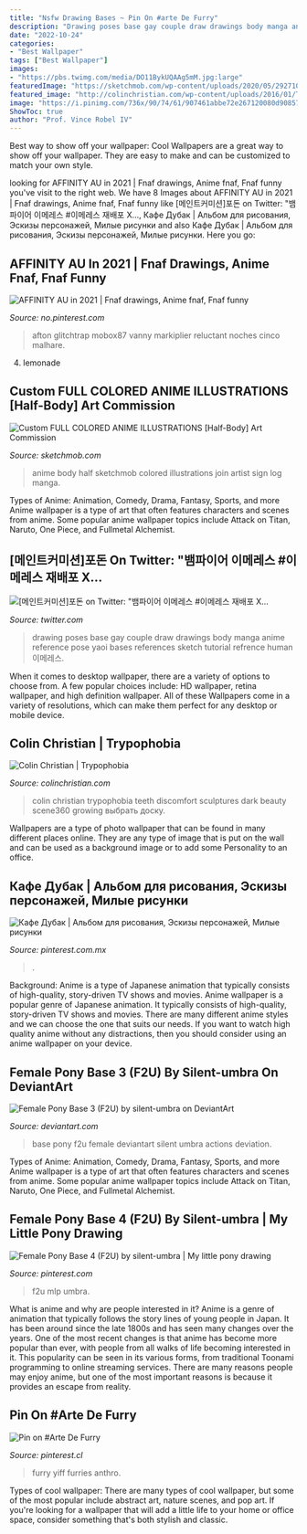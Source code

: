 ```yaml
---
title: "Nsfw Drawing Bases ~ Pin On #arte De Furry"
description: "Drawing poses base gay couple draw drawings body manga anime reference pose yaoi bases references sketch tutorial refrence human 이메레스"
date: "2022-10-24"
categories:
- "Best Wallpaper"
tags: ["Best Wallpaper"]
images:
- "https://pbs.twimg.com/media/DO11BykUQAAg5mM.jpg:large"
featuredImage: "https://sketchmob.com/wp-content/uploads/2020/05/292710_13a890ed2-720x1078.jpg"
featured_image: "http://colinchristian.com/wp-content/uploads/2016/01/Trypophobia_grin.jpg"
image: "https://i.pinimg.com/736x/90/74/61/907461abbe72e267120080d908579408.jpg"
ShowToc: true
author: "Prof. Vince Robel IV"
---
```



Best way to show off your wallpaper:
Cool Wallpapers are a great way to show off your wallpaper. They are easy to make and can be customized to match your own style.

	

		
looking for AFFINITY AU in 2021 | Fnaf drawings, Anime fnaf, Fnaf funny you've visit to the right web. We have 8 Images about AFFINITY AU in 2021 | Fnaf drawings, Anime fnaf, Fnaf funny like [메인트커미션]포돈 on Twitter: &quot;뱀파이어 이메레스 #이메레스 재배포 X…, Кафе Дубак | Альбом для рисования, Эскизы персонажей, Милые рисунки and also Кафе Дубак | Альбом для рисования, Эскизы персонажей, Милые рисунки. Here you go:
		
    
## AFFINITY AU In 2021 | Fnaf Drawings, Anime Fnaf, Fnaf Funny

<img loading=lazy src="https://i.pinimg.com/736x/90/74/61/907461abbe72e267120080d908579408.jpg" onerror="this.onerror=null;this.src='https://tse4.mm.bing.net/th?id=OIP.EfRLtC6bAfrTTtOJyOwZMwHaFU&amp;pid=15.1';" alt="AFFINITY AU in 2021 | Fnaf drawings, Anime fnaf, Fnaf funny">

_Source: no.pinterest.com_

>afton glitchtrap mobox87 vanny markiplier reluctant noches cinco malhare. 

	

4. lemonade 

    
## Custom FULL COLORED ANIME ILLUSTRATIONS [Half-Body] Art Commission

<img loading=lazy src="https://sketchmob.com/wp-content/uploads/2020/05/292710_13a890ed2-720x1078.jpg" onerror="this.onerror=null;this.src='https://tse1.mm.bing.net/th?id=OIP.ZnARSRcskHb-RJfsGL6KswHaLF&amp;pid=15.1';" alt="Custom FULL COLORED ANIME ILLUSTRATIONS [Half-Body] Art Commission">

_Source: sketchmob.com_

>anime body half sketchmob colored illustrations join artist sign log manga. 

	

Types of Anime: Animation, Comedy, Drama, Fantasy, Sports, and more
Anime wallpaper is a type of art that often features characters and scenes from anime. Some popular anime wallpaper topics include Attack on Titan, Naruto, One Piece, and Fullmetal Alchemist.

    
## [메인트커미션]포돈 On Twitter: &quot;뱀파이어 이메레스 #이메레스 재배포 X…

<img loading=lazy src="https://pbs.twimg.com/media/DO11BykUQAAg5mM.jpg:large" onerror="this.onerror=null;this.src='https://tse4.mm.bing.net/th?id=OIP.D0wbFaR-CO--Oa8_hHez9wHaJQ&amp;pid=15.1';" alt="[메인트커미션]포돈 on Twitter: &quot;뱀파이어 이메레스 #이메레스 재배포 X…">

_Source: twitter.com_

>drawing poses base gay couple draw drawings body manga anime reference pose yaoi bases references sketch tutorial refrence human 이메레스. 

	

When it comes to desktop wallpaper, there are a variety of options to choose from. A few popular choices include: HD wallpaper, retina wallpaper, and high definition wallpaper. All of these Wallpapers come in a variety of resolutions, which can make them perfect for any desktop or mobile device. 

    
## Colin Christian | Trypophobia

<img loading=lazy src="http://colinchristian.com/wp-content/uploads/2016/01/Trypophobia_grin.jpg" onerror="this.onerror=null;this.src='https://tse3.mm.bing.net/th?id=OIP.pwRnStUh5zANwpVFzqnwigHaF1&amp;pid=15.1';" alt="Colin Christian | Trypophobia">

_Source: colinchristian.com_

>colin christian trypophobia teeth discomfort sculptures dark beauty scene360 growing выбрать доску. 

	



Wallpapers are a type of photo wallpaper that can be found in many different places online. They are any type of image that is put on the wall and can be used as a background image or to add some Personality to an office.

    
## Кафе Дубак | Альбом для рисования, Эскизы персонажей, Милые рисунки

<img loading=lazy src="https://i.pinimg.com/736x/f0/45/26/f04526d3c8e7177fd386e5f387fd6593.jpg" onerror="this.onerror=null;this.src='https://tse2.mm.bing.net/th?id=OIP.hqTQqMqrdMJi9Ac-llNN6AHaKn&amp;pid=15.1';" alt="Кафе Дубак | Альбом для рисования, Эскизы персонажей, Милые рисунки">

_Source: pinterest.com.mx_

>. 

	

Background: Anime is a type of Japanese animation that typically consists of high-quality, story-driven TV shows and movies.
Anime wallpaper is a popular genre of Japanese animation. It typically consists of high-quality, story-driven TV shows and movies. There are many different anime styles and we can choose the one that suits our needs. If you want to watch high quality anime without any distractions, then you should consider using an anime wallpaper on your device.

    
## Female Pony Base 3 (F2U) By Silent-umbra On DeviantArt

<img loading=lazy src="https://images-wixmp-ed30a86b8c4ca887773594c2.wixmp.com/i/c9931371-cfd9-4f4e-aceb-eac5a7eac82f/d7pnnzr-ac83502a-8bad-465b-a280-a3c3b8bf3718.png" onerror="this.onerror=null;this.src='https://tse3.mm.bing.net/th?id=OIP.V_fiqaoeUe3ZU1TVbsoBrAHaId&amp;pid=15.1';" alt="Female Pony Base 3 (F2U) by silent-umbra on DeviantArt">

_Source: deviantart.com_

>base pony f2u female deviantart silent umbra actions deviation. 

	

Types of Anime: Animation, Comedy, Drama, Fantasy, Sports, and more
Anime wallpaper is a type of art that often features characters and scenes from anime. Some popular anime wallpaper topics include Attack on Titan, Naruto, One Piece, and Fullmetal Alchemist.

    
## Female Pony Base 4 (F2U) By Silent-umbra | My Little Pony Drawing

<img loading=lazy src="https://i.pinimg.com/originals/f8/99/d1/f899d1f1c7b71c1983255d776714d994.png" onerror="this.onerror=null;this.src='https://tse4.mm.bing.net/th?id=OIP._EKgMJlRlIwwyQ-1M7y_4gHaId&amp;pid=15.1';" alt="Female Pony Base 4 (F2U) by silent-umbra | My little pony drawing">

_Source: pinterest.com_

>f2u mlp umbra. 

	

What is anime and why are people interested in it?
Anime is a genre of animation that typically follows the story lines of young people in Japan. It has been around since the late 1800s and has seen many changes over the years. One of the most recent changes is that anime has become more popular than ever, with people from all walks of life becoming interested in it. This popularity can be seen in its various forms, from traditional Toonami programming to online streaming services. There are many reasons people may enjoy anime, but one of the most important reasons is because it provides an escape from reality.

    
## Pin On #Arte De Furry

<img loading=lazy src="https://i.pinimg.com/originals/0e/63/72/0e6372b0e0809c8d812811cc45d1a9c9.jpg" onerror="this.onerror=null;this.src='https://tse3.mm.bing.net/th?id=OIP.JVZLMpRFp8R_98X1zo3y_AHaLH&amp;pid=15.1';" alt="Pin on #Arte De Furry">

_Source: pinterest.cl_

>furry yiff furries anthro. 

	

Types of cool wallpaper:
There are many types of cool wallpaper, but some of the most popular include abstract art, nature scenes, and pop art. If you're looking for a wallpaper that will add a little life to your home or office space, consider something that's both stylish and classic.

